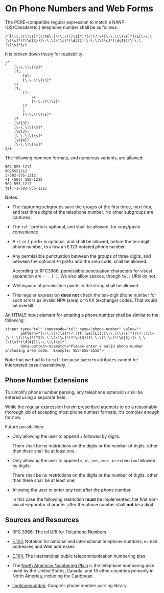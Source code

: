 # On Phone Numbers and Web Forms

The PCRE-compatible regular expression to match a NANP
(US/Canada/etc.) telephone number shall be as follows:

    /^[\-\.\(\)\s]*(?:tel:[\-\.\(\)\s]*)?(?:(?:\+[\-\.\(\)\s]*)?1[\-\.\(\)\s]*)?(\d{3})[\-\.\(\)\s]*(\d{3})[\-\.\(\)\s]*(\d{4})[\-\.\(\)\s]*$/i

It is broken down thusly for readability:

    /^
        [\-\.\(\)\s]*
        (?:
            tel:
            [\-\.\(\)\s]*
        )?
        (?:
            (?:
                \+
                [\-\.\(\)\s]*
            )?
            1
            [\-\.\(\)\s]*
        )?
        (\d{3})
        [\-\.\(\)\s]*
        (\d{3})
        [\-\.\(\)\s]*
        (\d{4})
        [\-\.\(\)\s]*
    $/i

The following common formats, and numerous variants, are allowed:

    502-555-1212
    5025551212
    1-502-555-1212
    +1 (502) 555-1212
    502.555.1212
    tel:+1-502-555-1212

Notes:

-   The capturing subgroups save the groups of the first three, next
    four, and last three digits of the telephone number.  No other
    subgroups are captured.

-   The `tel:` prefix is optional, and shall be allowed, for
    copy/paste convenience.

-   A `+1` or `1` prefix is optional, and shall be allowed, before the
    ten-digit phone number, to allow an E.123 notated phone number.

-   Any permissible punctuation between the groups of three digits,
    and between the optional +1 prefix and the area code, shall be
    allowed.

    According to RFC3966, permissible punctuation characters for
    visual separation are `- . ( )`.  We also allow spaces, though
    `tel:` URIs do not.

-   Whitespace at permissible points in the string shall be allowed.

-   This regular expression **does not** check the ten-digit phone
    number for such errors as invalid NPA (area) or NXX (exchange)
    codes.  That would be overkill.

An HTML5 input element for entering a phone number shall be similar to
the following:

    <input type="tel" inputmode="tel" name="phone-number" value=""
           pattern="[\-\.\(\)\s]*(?:[Tt][Ee][Ll]:[\-\.\(\)\s]*)?(?:(?:\+[\-\.\(\)\s]*)?1[\-\.\(\)\s]*)?(\d{3})[\-\.\(\)\s]*(\d{3})[\-\.\(\)\s]*(\d{4})[\-\.\(\)\s]*"
           data-pattern-mismatch="Please enter a valid phone number including area code.  Example: 555-555-5555">

Note that we had to fix `tel:` because `pattern` attributes cannot be
interpreted case-insensitively.

## Phone Number Extensions

To simplify phone number parsing, any telephone extension shall be
entered using a separate field.

While the regular expression herein prescribed attempts to do a
reasonably thorough job of accepting most phone number formats, it's
complex enough for now.

Future possibilities:

-   Only allowing the user to append `x` followed by digits.

    There shall be no restrictions on the digits or the number of
    digits, other than there shall be at least one.

-   Only allowing the user to append `x`, `xt`, `ext`, `extn`, or
    `extension` followed by digits.

    There shall be no restrictions on the digits or the number of
    digits, other than there shall be at least one.

-   Allowing the user to enter *any* text after the phone number.

    In this case the following restriction **must** be implemented:
    the first non-visual-separator character after the phone number
    shall **not** be a digit.

## Sources and Resources

-   [RFC 3966: The tel URI for Telephone Numbers](https://tools.ietf.org/html/rfc3966)

-   [E.123](https://en.wikipedia.org/wiki/E.123), Notation for national and international telephone numbers, e-mail addresses and Web addresses

-   [E.164](https://en.wikipedia.org/wiki/E.164), The international public telecommunication numbering plan

-   The
    [North American Numbering Plain](https://en.wikipedia.org/wiki/North_American_Numbering_Plan) is
    the telephone numbering plan used by the United States, Canada,
    and 18 other countries primarily in North America, including the
    Caribbean.

-   [libphonenumber](https://github.com/googlei18n/libphonenumber),
    Google's phone number parsing library

